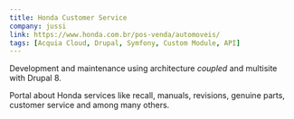 ```yaml
---
title: Honda Customer Service
company: jussi
link: https://www.honda.com.br/pos-venda/automoveis/
tags: [Acquia Cloud, Drupal, Symfony, Custom Module, API]
---
```


Development and maintenance using architecture <i>coupled</i> and multisite with Drupal 8.

Portal about Honda services like recall, manuals, revisions, genuine parts, customer service and among many others.
